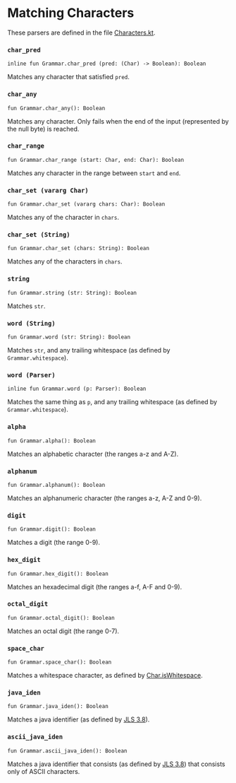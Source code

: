 # Matching Characters

These parsers are defined in the file [Characters.kt].

[Characters.kt]: /src/norswap/autumn/parsers/Characters.kt

### `char_pred`

    inline fun Grammar.char_pred (pred: (Char) -> Boolean): Boolean

Matches any character that satisfied `pred`.

### `char_any`

    fun Grammar.char_any(): Boolean
    
Matches any character.
Only fails when the end of the input (represented by the null byte) is reached.

### `char_range`

    fun Grammar.char_range (start: Char, end: Char): Boolean

Matches any character in the range between `start` and `end`.

### `char_set (vararg Char)`

    fun Grammar.char_set (vararg chars: Char): Boolean
    
Matches any of the character in `chars`.

### `char_set (String)`

    fun Grammar.char_set (chars: String): Boolean

Matches any of the characters in `chars`.

### `string`

    fun Grammar.string (str: String): Boolean

Matches `str`.

### `word (String)`

    fun Grammar.word (str: String): Boolean

Matches `str`, and any trailing whitespace (as defined by `Grammar.whitespace`).

### `word (Parser)`

    inline fun Grammar.word (p: Parser): Boolean

Matches the same thing as `p`, and any trailing whitespace (as defined by `Grammar.whitespace`).

### `alpha`

    fun Grammar.alpha(): Boolean
    
Matches an alphabetic character (the ranges a-z and A-Z).

### `alphanum`

    fun Grammar.alphanum(): Boolean
    
Matches an alphanumeric character (the ranges a-z, A-Z and 0-9).

### `digit`

    fun Grammar.digit(): Boolean
    
Matches a digit (the range 0-9).

### `hex_digit`

    fun Grammar.hex_digit(): Boolean
    
Matches an hexadecimal digit (the ranges a-f, A-F and 0-9).

### `octal_digit`

    fun Grammar.octal_digit(): Boolean

Matches an octal digit (the range 0-7).

### `space_char`

    fun Grammar.space_char(): Boolean
    
Matches a whitespace character, as defined by [Char.isWhitespace].

[Char.isWhitespace]: https://kotlinlang.org/api/latest/jvm/stdlib/kotlin.text/is-whitespace.html

### `java_iden`

    fun Grammar.java_iden(): Boolean

Matches a java identifier (as defined by [JLS 3.8]).

[JLS 3.8]: https://docs.oracle.com/javase/specs/jls/se8/html/jls-3.html#jls-3.8

### `ascii_java_iden`

    fun Grammar.ascii_java_iden(): Boolean

Matches a java identifier that consists (as defined by [JLS 3.8]) that consists only of
ASCII characters.
    
